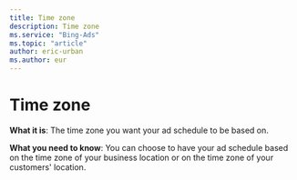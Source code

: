 ```yaml
---
title: Time zone
description: Time zone
ms.service: "Bing-Ads"
ms.topic: "article"
author: eric-urban
ms.author: eur
---
```


# Time zone

**What it is**: The time zone you want your ad schedule to be based on.

**What you need to know**: You can choose to have your ad schedule based on the time zone of your business location or on the time zone of your customers' location.


